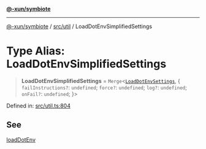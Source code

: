[**@-xun/symbiote**](../../../README.md)

***

[@-xun/symbiote](../../../README.md) / [src/util](../README.md) / LoadDotEnvSimplifiedSettings

# Type Alias: LoadDotEnvSimplifiedSettings

> **LoadDotEnvSimplifiedSettings** = `Merge`\<[`LoadDotEnvSettings`](LoadDotEnvSettings.md), \{ `failInstructions?`: `undefined`; `force?`: `undefined`; `log?`: `undefined`; `onFail?`: `undefined`; \}\>

Defined in: [src/util.ts:804](https://github.com/Xunnamius/symbiote/blob/167e0f9b786b0a4f8ab8478cb4284deee6916ad7/src/util.ts#L804)

## See

[loadDotEnv](../functions/loadDotEnv.md)
